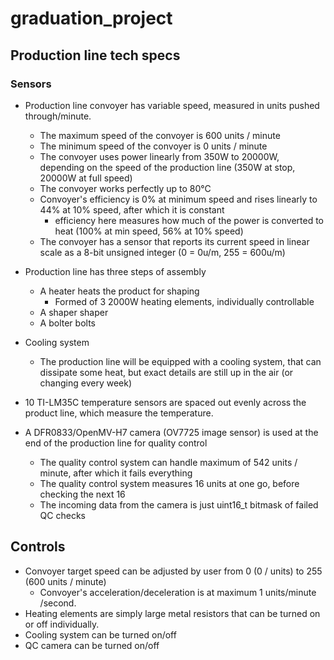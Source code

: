 # graduation_project

## Production line tech specs

### Sensors

- Production line convoyer has variable speed, measured in units pushed through/minute.
  - The maximum speed of the convoyer is 600 units / minute
  - The minimum speed of the convoyer is 0 units / minute
  - The convoyer uses power linearly from 350W to 20000W, depending on the speed of the production line (350W at stop, 20000W at full speed)
  - The convoyer works perfectly up to 80°C
  - Convoyer's efficiency is 0% at minimum speed and rises linearly to 44% at 10% speed, after which it is constant
    - efficiency here measures how much of the power is converted to heat (100% at min speed, 56% at 10% speed)
  - The convoyer has a sensor that reports its current speed in linear scale as a 8-bit unsigned integer (0 = 0u/m, 255 = 600u/m)

- Production line has three steps of assembly
  - A heater heats the product for shaping
    - Formed of 3 2000W heating elements, individually controllable
  - A shaper shaper
  - A bolter bolts

- Cooling system
  - The production line will be equipped with a cooling system, that can dissipate some heat, but exact details are still up in the air (or changing every week)
  
- 10 TI-LM35C temperature sensors are spaced out evenly across the product line, which measure the temperature.

- A DFR0833/OpenMV-H7 camera (OV7725 image sensor) is used at the end of the production line for quality control

  - The quality control system can handle maximum of 542 units / minute, after which it fails everything
  - The quality control system measures 16 units at one go, before checking the next 16
  - The incoming data from the camera is just uint16_t bitmask of failed QC checks

## Controls
- Convoyer target speed can be adjusted by user from 0 (0 / units) to 255 (600 units / minute)
  - Convoyer's acceleration/deceleration is at maximum 1 units/minute /second.
- Heating elements are simply large metal resistors that can be turned on or off individually.
- Cooling system can be turned on/off
- QC camera can be turned on/off
